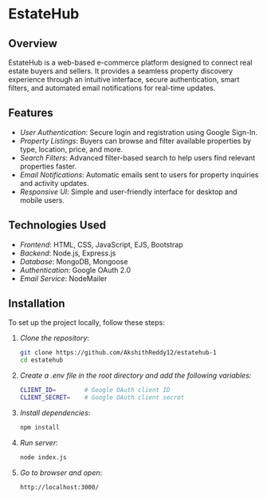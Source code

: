 # EstateHub

## Overview

EstateHub is a web-based e-commerce platform designed to connect real estate buyers and sellers. It provides a seamless property discovery experience through an intuitive interface, secure authentication, smart filters, and automated email notifications for real-time updates.

## Features

- *User Authentication*: Secure login and registration using Google Sign-In.
- *Property Listings*: Buyers can browse and filter available properties by type, location, price, and more.
- *Search Filters*: Advanced filter-based search to help users find relevant properties faster.
- *Email Notifications*: Automatic emails sent to users for property inquiries and activity updates.
- *Responsive UI*: Simple and user-friendly interface for desktop and mobile users.

## Technologies Used

- *Frontend*: HTML, CSS, JavaScript, EJS, Bootstrap
- *Backend*: Node.js, Express.js
- *Database*: MongoDB, Mongoose
- *Authentication*: Google OAuth 2.0
- *Email Service*: NodeMailer

## Installation

To set up the project locally, follow these steps:

1. *Clone the repository*:
   ```bash
   git clone https://github.com/AkshithReddy12/estatehub-1
   cd estatehub

2. *Create a .env file in the root directory and add the following variables:*
   ```bash
   CLIENT_ID=        # Google OAuth client ID
   CLIENT_SECRET=    # Google OAuth client secret
3. *Install dependencies*:
   ```bash
   npm install
4. *Run server*:
   ```bash
   node index.js
5. *Go to browser and open*:
    ```bash
    http://localhost:3000/
    
